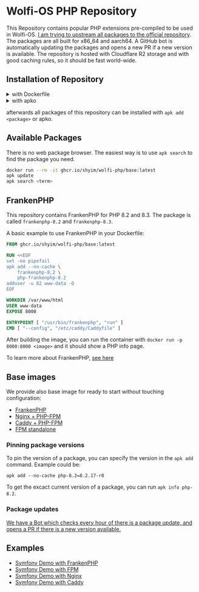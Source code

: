 # Wolfi-OS PHP Repository

This Repository contains popular PHP extensions pre-compiled to be used in Wolfi-OS. [I am trying to upstream all packages to the official repository](https://github.com/wolfi-dev/os/pulls?q=+is%3Apr+author%3Ashyim+).
The packages are all built for x86_64 and aarch64. A GitHub bot is automatically updating the packages and opens a new PR if a new version is available. 
The repository is hosted with Cloudflare R2 storage and with good caching rules, so it should be fast world-wide. 

## Installation of Repository

<details>
  <summary>with Dockerfile</summary>

```docker
FROM cgr.dev/chainguard/wolfi-base

RUN echo "https://wolfi.shyim.me" >> /etc/apk/repositories && \
cat <<EOF > /etc/apk/keys/php-signing.rsa.pub
-----BEGIN PUBLIC KEY-----
MIICIjANBgkqhkiG9w0BAQEFAAOCAg8AMIICCgKCAgEA9s0rytmiqI5l6IgwLqiD
ecg3jwDIHWfzVmzfedTen4KW5MkmUVXgFXbmegD/e4arNzqkw2tpqIkYgKO4G5MF
wMvfvx4NP/dDBmEwRkqiq53+TfiaLZQYpotZy1Zrb7GHQBIQ+hK1ekN+WFBOmhd5
fwdPPBLbG1aOjigyydLdriLCDOf7mo7OZq7K42Ima2/Mp/Cdb12JswxIc5XYuJwX
35grsQy7dcli7QUbh20f/teB0hMb70V9RanXf2I8lzZ74djHMlDk6lJ0blBA8Wzl
P0m+yznoGIcSvix18XO78/TlbEajH/m8w4mjrNsgzeRlMeexOz0JO6fn7FtcRh3X
QmgAQ5QRy3ioZ1haEdr+oLlEOGUlmG1xdnpRCPAb8L0Xu7qDJr8Sm7DKPpzM5Jc4
k8/WCHJzsmOYPSV83itxTk6hfiMY5L/IsJsOe9/ZzUxmpiLEY5NSjiS+jSu/I492
PePYfiX/on7GNEzbRRaQzQ9cwKSKswpXxkk8dPQUTDPZ4SGclJzE0Yle/utQ4AJM
vMYK/ceaMC56CvEfoUmH3o2H0Y8MRhEE0hQ7xmIWlTfgJx256ToXG3auNVWs2Ax2
cwcAYarHaBAYoljBMyCqMWW+7nLCXoI0bAb0O4f2X2I6zpD2MsE7obLQA6l6x/X+
og/rYbYh7rDgqPyhAU8tJicCAwEAAQ==
-----END PUBLIC KEY-----
EOF

RUN ...
```

</details>


<details>
  <summary>with apko</summary>

[apko](https://github.com/chainguard-dev/apko)

```diff
contents:
  keyring:
    - https://packages.wolfi.dev/os/wolfi-signing.rsa.pub
+    - https://wolfi.shyim.me/php-signing.rsa.pub
  repositories:
    - https://packages.wolfi.dev/os
+    - https://wolfi.shyim.me
  packages:
    - wolfi-base
    - frankenphp-8.3
```

</details>

afterwards all packages of this repository can be installed with `apk add <package>` or apko.

## Available Packages

There is no web package browser. The easiest way is to use `apk search` to find the package you need.

```bash
docker run --rm -it ghcr.io/shyim/wolfi-php/base:latest
apk update
apk search <term>
```

## FrankenPHP

This repository contains FrankenPHP for PHP 8.2 and 8.3. The package is called `frankenphp-8.2` and `frankenphp-8.3`.

A basic example to use FrankenPHP in your Dockerfile:

```dockerfile
FROM ghcr.io/shyim/wolfi-php/base:latest

RUN <<EOF
set -eo pipefail
apk add --no-cache \
    frankenphp-8.2 \
    php-frankenphp-8.2
adduser -u 82 www-data -D
EOF

WORKDIR /var/www/html
USER www-data
EXPOSE 8000

ENTRYPOINT [ "/usr/bin/frankenphp", "run" ]
CMD [ "--config", "/etc/caddy/Caddyfile" ]
```

After building the image, you can run the container with `docker run -p 8000:8000 <image>` and it should show a PHP info page.

To learn more about FrankenPHP, [see here](./images/frankenphp)

## Base images

We provide also base image for ready to start without touching configuration:

- [FrankenPHP](./images/frankenphp)
- [Nginx + PHP-FPM](./images/nginx)
- [Caddy + PHP-FPM](./images/caddy)
- [FPM standalone](./images/fpm)

### Pinning package versions

To pin the version of a package, you can specify the version in the `apk add` command. Example could be:

```shell
apk add --no-cache php-8.2=8.2.17-r0
```

To get the excact current version of a package, you can run `apk info php-8.2`.

### Package updates

[We have a Bot which checks every hour of there is a package update, and opens a PR if there is a new version available.](https://github.com/shyim/wolfi-php/actions/workflows/wolfictl-update-gh.yaml)

## Examples

- [Symfony Demo with FrankenPHP](examples/frankenphp-symfony-demo/)
- [Symfony Demo with FPM](examples/fpm-symfony-demo/)
- [Symfony Demo with Nginx](examples/nginx-symfony-demo/)
- [Symfony Demo with Caddy](examples/caddy-symfony-demo/)
